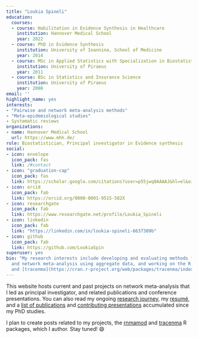 ```yaml
---
title: "Loukia Spineli"
education:
  courses:
  - course: Habilitation in Evidence Synthesis in Healthcare
    institution: Hannover Medical School
    year: 2022
  - course: PhD in Evidence Synthesis
    institution: University of Ioannina, School of Medicine
    year: 2014
  - course: MSc in Applied Statistics with Specialization in Biostatistics and Biometry
    institution: University of Piraeus
    year: 2011
  - course: BSc in Statistics and Insurance Science
    institution: University of Piraeus
    year: 2008
email: ''
highlight_name: yes
interests:
- "Pairwise and network meta-analysis methods"
- "Meta-epidemiological studies"
- Systematic reviews
organizations:
- name: Hannover Medical School
  url: https://www.mhh.de/
role: Biostatistician, Principal investigator in Evidence synthesis
social:
- icon: envelope
  icon_pack: fas
  link: /#contact
- icon: "graduation-cap"
  icon_pack: fas
  link: https://scholar.google.com/citations?user=p55jwq0AAAAJ&hl=el&oi=ao
- icon: orcid
  icon_pack: fab
  link: https://orcid.org/0000-0001-9515-582X
- icon: researchgate
  icon_pack: fab
  link: https://www.researchgate.net/profile/Loukia_Spineli
- icon: linkedin
  icon_pack: fab
  link: "https://linkedin.com/in/loukia-spineli-6637309b"
- icon: github
  icon_pack: fab
  link: https://github.com/LoukiaSpin
superuser: yes
bio: "My research interests include developing and evaluating methods for pairwise
  and network meta-analysis using aggregate data, and working on the R packages [rnmamod](https://cran.r-project.org/web/packages/rnmamod/index.html)
  and [tracenma](https://cran.r-project.org/web/packages/tracenma/index.html)."
---
```


This website hosts current and past projects on network meta-analysis that I led as principal investigator, and related publications and conference presentations. You can also read my ongoing [research journey](/biography/biography/), my [resumé](/resume/resume/), and a [list of publications](/publications/publications/) and [contributing presentations](/presentations/presentations/) accumulated since my PhD studies.

I plan to create posts related to my projects, the [rnmamod](https://cran.r-project.org/web/packages/rnmamod/index.html) and [tracenma](https://cran.r-project.org/web/packages/tracenma/index.html) R packages, which I author. Stay tuned! :smile: 

